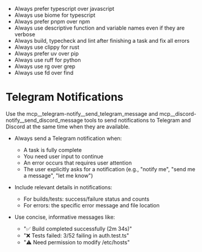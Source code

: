 - Always prefer typescript over javascript
- Always use biome for typescript
- Always prefer pnpm over npm
- Always use descriptive function and variable names even if they are verbose
- Always build, typecheck and lint after finishing a task and fix all errors
- Always use clippy for rust
- Always prefer uv over pip
- Always use ruff for python
- Always use rg over grep
- Always use fd over find

# Telegram Notifications

Use the mcp__telegram-notify__send_telegram_message and mcp__discord-notify__send_discord_message tools to send notifications to Telegram and Discord at the same time when they are available.

- Always send a Telegram notification when:
  - A task is fully complete
  - You need user input to continue
  - An error occurs that requires user attention
  - The user explicitly asks for a notification (e.g., "notify me", "send me a message", "let me know")

- Include relevant details in notifications:
  - For builds/tests: success/failure status and counts
  - For errors: the specific error message and file location

- Use concise, informative messages like:
  - "✅ Build completed successfully (2m 34s)"
  - "❌ Tests failed: 3/52 failing in auth.test.ts"
  - "⚠️ Need permission to modify /etc/hosts"
